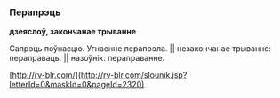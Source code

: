 ### Перапрэць
**дзеяслоў, закончанае трыванне**

Сапрэць поўнасцю. Угнаенне перапрэла. || незакончанае трыванне: пераправаць. || назоўнік: пераправанне.

<a rel="author">[http://rv-blr.com/](http://rv-blr.com/slounik.jsp?letterId=0&maskId=0&pageId=2320)</a>
